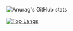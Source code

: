 
<!--
**raytroop/raytroop** is a ✨ _special_ ✨ repository because its `README.md` (this file) appears on your GitHub profile.

Here are some ideas to get you started:

- 🔭 I’m currently working on ...
- 🌱 I’m currently learning ...
- 👯 I’m looking to collaborate on ...
- 🤔 I’m looking for help with ...
- 💬 Ask me about ...
- 📫 How to reach me: ...
- 😄 Pronouns: ...
- ⚡ Fun fact: ...
-->
![Anurag's GitHub stats](https://github-readme-stats-sigma-five.vercel.app/api?username=raytroop&count_private=true&show_icons=true)

[![Top Langs](https://github-readme-stats-sigma-five.vercel.app/api/top-langs/?username=raytroop&hide=javascript,html,jupyter%20notebook&layout=compact)](https://github.com/anuraghazra/github-readme-stats)
